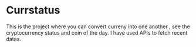 # Currstatus
This is the project where you can convert curreny into one another , see the cryptocurrency status and coin of the day. I have used APIs to fetch recent datas.
